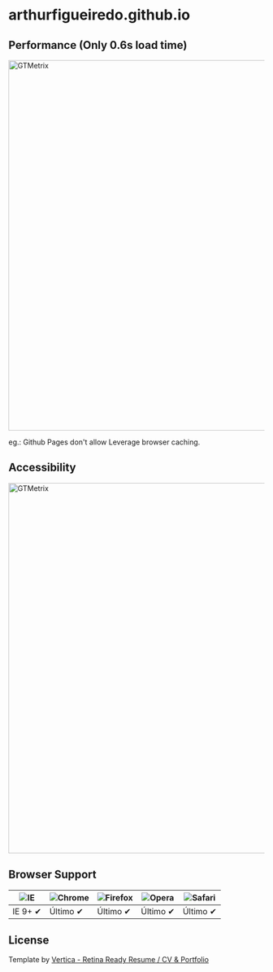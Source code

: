 arthurfigueiredo.github.io
==========================

## Performance (Only 0.6s load time)

<a href="https://gtmetrix.com/reports/arthurfigueiredo.github.io/BFWF2yXi"><img width="728" src="https://arthurfigueiredo.github.io/assets/img/readme/gtmetrix.png" alt="GTMetrix"></a>

eg.: Github Pages don't allow Leverage browser caching.

## Accessibility

<a href="https://validator.w3.org/nu/?doc=https%3A%2F%2Farthurfigueiredo.github.io%2F"><img width="728" src="https://arthurfigueiredo.github.io/assets/img/readme/w3cvalidator.png" alt="GTMetrix"></a>

## Browser Support

![IE](https://cloud.githubusercontent.com/assets/398893/3528325/20373e76-078e-11e4-8e3a-1cb86cf506f0.png) | ![Chrome](https://cloud.githubusercontent.com/assets/398893/3528328/23bc7bc4-078e-11e4-8752-ba2809bf5cce.png) | ![Firefox](https://cloud.githubusercontent.com/assets/398893/3528329/26283ab0-078e-11e4-84d4-db2cf1009953.png) | ![Opera](https://cloud.githubusercontent.com/assets/398893/3528330/27ec9fa8-078e-11e4-95cb-709fd11dac16.png) | ![Safari](https://cloud.githubusercontent.com/assets/398893/3528331/29df8618-078e-11e4-8e3e-ed8ac738693f.png)
--- | --- | --- | --- | --- |
IE 9+ ✔ | Último ✔ | Último ✔ | Último ✔ | Último ✔ |

## License

Template by [Vertica - Retina Ready Resume / CV & Portfolio](http://themeforest.net/item/vertica-retina-ready-resume-cv-portfolio/8536870)
